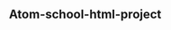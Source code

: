 # Atom-school-html-project
<!DOCTYPE html>
<html lang="en-US">
<head>
	<meta charset="utf-8">
	<meta name="author" content="Dr. Eleanor Gaye">
	<link rel="stylesheet" href="style.css">
	<title>Marking Up a Letter Assignment</title>
  <style>
      body {
        max-width: 800px;
        margin: 0 auto;
      }

      .sender-column {
        text-align: right;
      }

      h1 {
        font-size: 1.5em;
      }

      h2 {
        font-size: 1.3em;
      }

      p,ul,ol,dl,address {
        font-size: 1.1em;
      }

      p, li, dd, dt, address {
        line-height: 1.5;
      }
    </style>
  </head>
  <body>

	<p class="sender-column">
	<strong>Dr. Eleanor Gaye</strong><br>
	Awesome Science faculty<br>
	University of Awesome<br>
	Bobtown, CA 99999,<br>
	USA<br>
	<strong>Tel</strong>: 123-456-7890<br>
	<strong>Email</strong>: no_reply@example.com
	</p>

	<p class="sender-column">
	<time datetime="2016-01-20">20 January 2016</time>
	</p>
  <p>
  	<strong>Miss Eileen Dover</strong><br>
  	4321 Cliff Top Edge<br>
  	Dover, CT9 XXX<br>
  	UK
  	</p>

  	<h1>
  	Re: Eileen Dover university application
  	</h1>

  	<p>
  	Dear Eileen,
  	</p>

  	<p>
  	Thank you for your recent application to join us at the University of Awesome's science faculty to study as part of your <em><abbr title="Doctor of Philosophy">PhD</abbr></em> next year. I will answer your questions one by one, in the following sections.
  	</p>

  	<h2>Starting dates</h2>

  	<p>
  	We are happy to accommodate you starting your study with us at any time, however it would suit us better if you could start at the beginning of a semester; the start dates for each one are as follows:
  	</p>

  	<ul>
  	<li>First semester: <time datetime="2016-09-09">9 September 2016</time></li>
  	<li>Second semester: <time datetime="2017-01-15">15 January 2017</time></li>
  	<li>Third semester: <time datetime="2017-05-02">2 May 2017</time></li>
  	</ul>
    <p>
  	Please let me know if this is ok, and if so which start date you would prefer.
  	</p>

  	<p>
  	You can find more information about <a href="http://example.com" title="University of Awesome" target="_blank">important university dates</a> on our page.
  	</p>

  	<h2>Subjects of study</h2>

  	<p>
  	At the Awesome Science Faculty, we have a pretty open-minded research facility — as long as the subjects fall somewhere in the realm of science and technology. You seem like an intelligent, dedicated researcher, and just the kind of person we'd like to have on our team. Saying that, of the ideas you submitted we were most intrigued by are as follows, in order of priority:
  	</p>
    <ol>
    	<li>Turning H<sub>2</sub>O into wine, and the health benefits of <em>Resveratrol</em> (C<sub>14</sub>H<sub>12</sub>O<sub>3</sub>.)</li>
    	<li>Measuring the effect on performance of funk bassplayers at temperatures exceeding 30&deg;C (86&deg;F), when the audience size exponentially increases (effect of 3 &times; 10<sup>3</sup> increasing to 3 &times; 10<sup>4</sup>.)</li>
    	<li><abbr title="Hyper Text Markup Language">HTML</abbr> and <abbr title="Cascading Style Sheets">CSS</abbr> constructs for representing musical scores.</li>
    	</ol>
      <p>
      	So please can you provide more information on each of these subjects, including how long you'd expect the research to take, required staff and other resources, and anything else you think we'd need to know? Thanks.
      	</p>


      	<h2>Exotic dance moves</h2>
  

